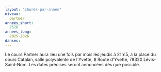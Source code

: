 ```yaml
---
layout: "chores-par-annee"
niveau:
  partner
annees_short:
  2526
annees_long:
  2025-2026
danses:
---
```


Le cours Partner aura lieu une fois par mois les jeudis à 21h15, à la
place du cours Catalan, salle polyvalente de l'Yvette, 8 Route
d'Yvette, 78320 Lévis-Saint-Nom. Les dates précises seront annoncées
dès que possible.
